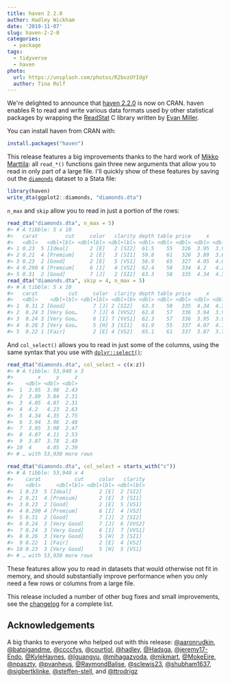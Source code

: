 ```yaml
---
title: haven 2.2.0
author: Hadley Wickham
date: '2019-11-07'
slug: haven-2-2-0
categories:
  - package
tags:
  - tidyverse
  - haven
photo:
  url: https://unsplash.com/photos/R2bvzUYIdgY
  author: Tina Rolf
---
```




We're delighted to announce that [haven 2.2.0](https://haven.tidyverse.org/) is now on CRAN. haven enables R to read and write various data formats used by other statistical packages by wrapping the [ReadStat](https://github.com/WizardMac/ReadStat) C library written by [Evan Miller](https://www.evanmiller.org/). 

You can install haven from CRAN with:


```r
install.packages("haven")
```

This release features a big improvements thanks to the hard work of [Mikko Marttila](https://github.com/mikmart): all `read_*()` functions gain three new arguments that allow you to read in only part of a large file. I'll quickly show of these features by saving out the [`diamonds`](https://ggplot2.tidyverse.org/reference/diamonds.html) dataset to a Stata file:


```r
library(haven)
write_dta(ggplot2::diamonds, "diamonds.dta")
```

`n_max` and `skip` allow you to read in just a portion of the rows:


```r
read_dta("diamonds.dta", n_max = 5)
#> # A tibble: 5 x 10
#>   carat         cut     color   clarity depth table price     x     y     z
#>   <dbl>   <dbl+lbl> <dbl+lbl> <dbl+lbl> <dbl> <dbl> <dbl> <dbl> <dbl> <dbl>
#> 1 0.23  5 [Ideal]       2 [E]   2 [SI2]  61.5    55   326  3.95  3.98  2.43
#> 2 0.21  4 [Premium]     2 [E]   3 [SI1]  59.8    61   326  3.89  3.84  2.31
#> 3 0.23  2 [Good]        2 [E]   5 [VS1]  56.9    65   327  4.05  4.07  2.31
#> 4 0.290 4 [Premium]     6 [I]   4 [VS2]  62.4    58   334  4.2   4.23  2.63
#> 5 0.31  2 [Good]        7 [J]   2 [SI2]  63.3    58   335  4.34  4.35  2.75
read_dta("diamonds.dta", skip = 4, n_max = 5)
#> # A tibble: 5 x 10
#>   carat          cut     color  clarity depth table price     x     y     z
#>   <dbl>    <dbl+lbl> <dbl+lbl> <dbl+lb> <dbl> <dbl> <dbl> <dbl> <dbl> <dbl>
#> 1  0.31 2 [Good]         7 [J] 2 [SI2]   63.3    58   335  4.34  4.35  2.75
#> 2  0.24 3 [Very Goo…     7 [J] 6 [VVS2]  62.8    57   336  3.94  3.96  2.48
#> 3  0.24 3 [Very Goo…     6 [I] 7 [VVS1]  62.3    57   336  3.95  3.98  2.47
#> 4  0.26 3 [Very Goo…     5 [H] 3 [SI1]   61.9    55   337  4.07  4.11  2.53
#> 5  0.22 1 [Fair]         2 [E] 4 [VS2]   65.1    61   337  3.87  3.78  2.49
```

And `col_select()` allows you to read in just some of the columns, using the same syntax that you use with [`dplyr::select()`](https://dplyr.tidyverse.org/reference/select.html):


```r
read_dta("diamonds.dta", col_select = c(x:z))
#> # A tibble: 53,940 x 3
#>        x     y     z
#>    <dbl> <dbl> <dbl>
#>  1  3.95  3.98  2.43
#>  2  3.89  3.84  2.31
#>  3  4.05  4.07  2.31
#>  4  4.2   4.23  2.63
#>  5  4.34  4.35  2.75
#>  6  3.94  3.96  2.48
#>  7  3.95  3.98  2.47
#>  8  4.07  4.11  2.53
#>  9  3.87  3.78  2.49
#> 10  4     4.05  2.39
#> # … with 53,930 more rows

read_dta("diamonds.dta", col_select = starts_with("c"))
#> # A tibble: 53,940 x 4
#>    carat           cut     color   clarity
#>    <dbl>     <dbl+lbl> <dbl+lbl> <dbl+lbl>
#>  1 0.23  5 [Ideal]         2 [E]  2 [SI2] 
#>  2 0.21  4 [Premium]       2 [E]  3 [SI1] 
#>  3 0.23  2 [Good]          2 [E]  5 [VS1] 
#>  4 0.290 4 [Premium]       6 [I]  4 [VS2] 
#>  5 0.31  2 [Good]          7 [J]  2 [SI2] 
#>  6 0.24  3 [Very Good]     7 [J]  6 [VVS2]
#>  7 0.24  3 [Very Good]     6 [I]  7 [VVS1]
#>  8 0.26  3 [Very Good]     5 [H]  3 [SI1] 
#>  9 0.22  1 [Fair]          2 [E]  4 [VS2] 
#> 10 0.23  3 [Very Good]     5 [H]  5 [VS1] 
#> # … with 53,930 more rows
```

These features allow you to read in datasets that would otherwise not fit in memory, and should substantially improve performance when you only need a few rows or columns from a large file.

This release included a number of other bug fixes and small improvements, see the [changelog](https://haven.tidyverse.org/news/index.html) for a complete list.

## Acknowledgements

A big thanks to everyone who helped out with this release: 
[&#x0040;aaronrudkin](https://github.com/aaronrudkin), [&#x0040;batpigandme](https://github.com/batpigandme), [&#x0040;ccccfys](https://github.com/ccccfys), [&#x0040;courtiol](https://github.com/courtiol), [&#x0040;hadley](https://github.com/hadley), [&#x0040;Hadsga](https://github.com/Hadsga), [&#x0040;jeremy17-Endo](https://github.com/jeremy17-Endo), [&#x0040;KyleHaynes](https://github.com/KyleHaynes), [&#x0040;lguangyu](https://github.com/lguangyu), [&#x0040;mihagazvoda](https://github.com/mihagazvoda), [&#x0040;mikmart](https://github.com/mikmart), [&#x0040;MokeEire](https://github.com/MokeEire), [&#x0040;npaszty](https://github.com/npaszty), [&#x0040;pvanheus](https://github.com/pvanheus), [&#x0040;RaymondBalise](https://github.com/RaymondBalise), [&#x0040;sclewis23](https://github.com/sclewis23), [&#x0040;shubham1637](https://github.com/shubham1637), [&#x0040;sigbertklinke](https://github.com/sigbertklinke), [&#x0040;steffen-stell](https://github.com/steffen-stell), and [&#x0040;ttrodrigz](https://github.com/ttrodrigz)
